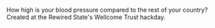 How high is your blood pressure compared to the rest of your country? Created at the Rewired State's Wellcome Trust hackday.